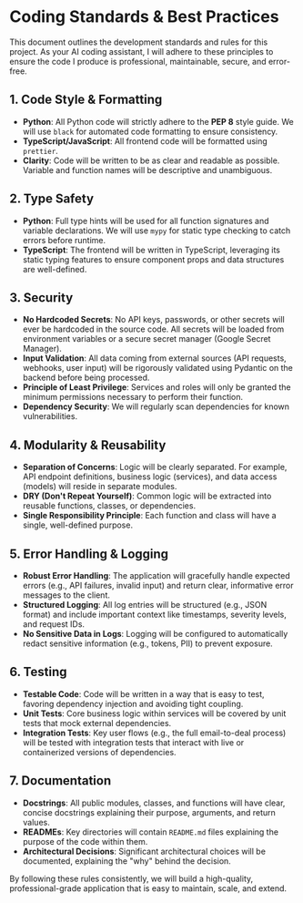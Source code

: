 # Coding Standards & Best Practices

This document outlines the development standards and rules for this project. As your AI coding assistant, I will adhere to these principles to ensure the code I produce is professional, maintainable, secure, and error-free.

## 1. Code Style & Formatting

-   **Python**: All Python code will strictly adhere to the **PEP 8** style guide. We will use `black` for automated code formatting to ensure consistency.
-   **TypeScript/JavaScript**: All frontend code will be formatted using `prettier`.
-   **Clarity**: Code will be written to be as clear and readable as possible. Variable and function names will be descriptive and unambiguous.

## 2. Type Safety

-   **Python**: Full type hints will be used for all function signatures and variable declarations. We will use `mypy` for static type checking to catch errors before runtime.
-   **TypeScript**: The frontend will be written in TypeScript, leveraging its static typing features to ensure component props and data structures are well-defined.

## 3. Security

-   **No Hardcoded Secrets**: No API keys, passwords, or other secrets will ever be hardcoded in the source code. All secrets will be loaded from environment variables or a secure secret manager (Google Secret Manager).
-   **Input Validation**: All data coming from external sources (API requests, webhooks, user input) will be rigorously validated using Pydantic on the backend before being processed.
-   **Principle of Least Privilege**: Services and roles will only be granted the minimum permissions necessary to perform their function.
-   **Dependency Security**: We will regularly scan dependencies for known vulnerabilities.

## 4. Modularity & Reusability

-   **Separation of Concerns**: Logic will be clearly separated. For example, API endpoint definitions, business logic (services), and data access (models) will reside in separate modules.
-   **DRY (Don't Repeat Yourself)**: Common logic will be extracted into reusable functions, classes, or dependencies.
-   **Single Responsibility Principle**: Each function and class will have a single, well-defined purpose.

## 5. Error Handling & Logging

-   **Robust Error Handling**: The application will gracefully handle expected errors (e.g., API failures, invalid input) and return clear, informative error messages to the client.
-   **Structured Logging**: All log entries will be structured (e.g., JSON format) and include important context like timestamps, severity levels, and request IDs.
-   **No Sensitive Data in Logs**: Logging will be configured to automatically redact sensitive information (e.g., tokens, PII) to prevent exposure.

## 6. Testing

-   **Testable Code**: Code will be written in a way that is easy to test, favoring dependency injection and avoiding tight coupling.
-   **Unit Tests**: Core business logic within services will be covered by unit tests that mock external dependencies.
-   **Integration Tests**: Key user flows (e.g., the full email-to-deal process) will be tested with integration tests that interact with live or containerized versions of dependencies.

## 7. Documentation

-   **Docstrings**: All public modules, classes, and functions will have clear, concise docstrings explaining their purpose, arguments, and return values.
-   **READMEs**: Key directories will contain `README.md` files explaining the purpose of the code within them.
-   **Architectural Decisions**: Significant architectural choices will be documented, explaining the "why" behind the decision.

By following these rules consistently, we will build a high-quality, professional-grade application that is easy to maintain, scale, and extend.

